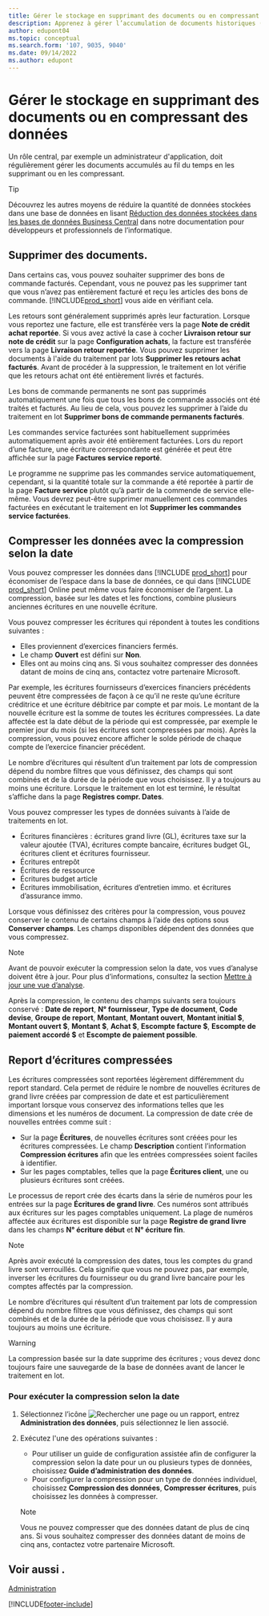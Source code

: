 ```yaml
---
title: Gérer le stockage en supprimant des documents ou en compressant des données
description: Apprenez à gérer l’accumulation de documents historiques (et à réduire la quantité de données stockées dans une base de données) en les supprimant ou en les compressant.
author: edupont04
ms.topic: conceptual
ms.search.form: '107, 9035, 9040'
ms.date: 09/14/2022
ms.author: edupont
---
```

# <a name="manage-storage-by-deleting-documents-or-compressing-data"></a>Gérer le stockage en supprimant des documents ou en compressant des données

Un rôle central, par exemple un administrateur d'application, doit régulièrement gérer les documents accumulés au fil du temps en les supprimant ou en les compressant.  

> [!TIP]
> Découvrez les autres moyens de réduire la quantité de données stockées dans une base de données en lisant [Réduction des données stockées dans les bases de données Business Central](/dynamics365/business-central/dev-itpro/administration/database-reduce-data) dans notre documentation pour développeurs et professionnels de l’informatique.

## <a name="delete-documents"></a>Supprimer des documents.

Dans certains cas, vous pouvez souhaiter supprimer des bons de commande facturés. Cependant, vous ne pouvez pas les supprimer tant que vous n’avez pas entièrement facturé et reçu les articles des bons de commande. [!INCLUDE[prod_short](includes/prod_short.md)] vous aide en vérifiant cela.

Les retours sont généralement supprimés après leur facturation. Lorsque vous reportez une facture, elle est transférée vers la page **Note de crédit achat reportée**. Si vous avez activé la case à cocher **Livraison retour sur note de crédit** sur la page **Configuration achats**, la facture est transférée vers la page **Livraison retour reportée**. Vous pouvez supprimer les documents à l'aide du traitement par lots **Supprimer les retours achat facturés**. Avant de procéder à la suppression, le traitement en lot vérifie que les retours achat ont été entièrement livrés et facturés.  

Les bons de commande permanents ne sont pas supprimés automatiquement une fois que tous les bons de commande associés ont été traités et facturés. Au lieu de cela, vous pouvez les supprimer à l’aide du traitement en lot **Supprimer bons de commande permanents facturés**.  

Les commandes service facturées sont habituellement supprimées automatiquement après avoir été entièrement facturées. Lors du report d’une facture, une écriture correspondante est générée et peut être affichée sur la page **Factures service reporté**.  

Le programme ne supprime pas les commandes service automatiquement, cependant, si la quantité totale sur la commande a été reportée à partir de la page **Facture service** plutôt qu’à partir de la commende de service elle-même. Vous devrez peut-être supprimer manuellement ces commandes facturées en exécutant le traitement en lot **Supprimer les commandes service facturées**.  

## <a name="compress-data-with-date-compression"></a>Compresser les données avec la compression selon la date

Vous pouvez compresser les données dans [!INCLUDE [prod_short](includes/prod_short.md)] pour économiser de l’espace dans la base de données, ce qui dans [!INCLUDE [prod_short](includes/prod_short.md)] Online peut même vous faire économiser de l’argent. La compression, basée sur les dates et les fonctions, combine plusieurs anciennes écritures en une nouvelle écriture.

Vous pouvez compresser les écritures qui répondent à toutes les conditions suivantes :

* Elles proviennent d’exercices financiers fermés.
* Le champ **Ouvert** est défini sur **Non**.
* Elles ont au moins cinq ans. Si vous souhaitez compresser des données datant de moins de cinq ans, contactez votre partenaire Microsoft.

Par exemple, les écritures fournisseurs d’exercices financiers précédents peuvent être compressées de façon à ce qu’il ne reste qu’une écriture créditrice et une écriture débitrice par compte et par mois. Le montant de la nouvelle écriture est la somme de toutes les écritures compressées. La date affectée est la date début de la période qui est compressée, par exemple le premier jour du mois (si les écritures sont compressées par mois). Après la compression, vous pouvez encore afficher le solde période de chaque compte de l’exercice financier précédent.

Le nombre d’écritures qui résultent d’un traitement par lots de compression dépend du nombre filtres que vous définissez, des champs qui sont combinés et de la durée de la période que vous choisissez. Il y a toujours au moins une écriture. Lorsque le traitement en lot est terminé, le résultat s’affiche dans la page **Registres compr. Dates**.

Vous pouvez compresser les types de données suivants à l’aide de traitements en lot.

* Écritures financières : écritures grand livre (GL), écritures taxe sur la valeur ajoutée (TVA), écritures compte bancaire, écritures budget GL, écritures client et écritures fournisseur.
* Écritures entrepôt
* Écritures de ressource
* Écritures budget article
* Écritures immobilisation, écritures d’entretien immo. et écritures d’assurance immo.

Lorsque vous définissez des critères pour la compression, vous pouvez conserver le contenu de certains champs à l’aide des options sous **Conserver champs**. Les champs disponibles dépendent des données que vous compressez.

> [!NOTE]
> Avant de pouvoir exécuter la compression selon la date, vos vues d’analyse doivent être à jour. Pour plus d’informations, consultez la section [Mettre à jour une vue d’analyse](bi-how-analyze-data-dimension.md#update-an-analysis-view).

Après la compression, le contenu des champs suivants sera toujours conservé : **Date de report**, **N° fournisseur**, **Type de document**, **Code devise**, **Groupe de report**, **Montant**, **Montant ouvert**, **Montant initial $**, **Montant ouvert $**, **Montant $**, **Achat $**, **Escompte facture $**, **Escompte de paiement accordé $** et **Escompte de paiement possible**.

## <a name="posting-compressed-entries"></a>Report d’écritures compressées

Les écritures compressées sont reportées légèrement différemment du report standard. Cela permet de réduire le nombre de nouvelles écritures de grand livre créées par compression de date et est particulièrement important lorsque vous conservez des informations telles que les dimensions et les numéros de document. La compression de date crée de nouvelles entrées comme suit :

* Sur la page **Écritures**, de nouvelles écritures sont créées pour les écritures compressées. Le champ **Description** contient l’information **Compression écritures** afin que les entrées compressées soient faciles à identifier. 
* Sur les pages comptables, telles que la page **Écritures client**, une ou plusieurs écritures sont créées. 

Le processus de report crée des écarts dans la série de numéros pour les entrées sur la page **Écritures de grand livre**. Ces numéros sont attribués aux écritures sur les pages comptables uniquement. La plage de numéros affectée aux écritures est disponible sur la page **Registre de grand livre** dans les champs **N° écriture début** et **N° écriture fin**. 

> [!NOTE]
> Après avoir exécuté la compression des dates, tous les comptes du grand livre sont verrouillés. Cela signifie que vous ne pouvez pas, par exemple, inverser les écritures du fournisseur ou du grand livre bancaire pour les comptes affectés par la compression.

Le nombre d’écritures qui résultent d’un traitement par lots de compression dépend du nombre filtres que vous définissez, des champs qui sont combinés et de la durée de la période que vous choisissez. Il y aura toujours au moins une écriture.

> [!WARNING]
> La compression basée sur la date supprime des écritures ; vous devez donc toujours faire une sauvegarde de la base de données avant de lancer le traitement en lot.

### <a name="to-run-a-date-compression"></a>Pour exécuter la compression selon la date

1. Sélectionnez l’icône ![Rechercher une page ou un rapport](media/ui-search/search_small.png "Icône Page ou rapport pour la recherche"), entrez **Administration des données**, puis sélectionnez le lien associé.
2. Exécutez l'une des opérations suivantes :
    * Pour utiliser un guide de configuration assistée afin de configurer la compression selon la date pour un ou plusieurs types de données, choisissez **Guide d’administration des données**.
    * Pour configurer la compression pour un type de données individuel, choisissez **Compression des données**, **Compresser écritures**, puis choisissez les données à compresser.

   > [!NOTE]
   > Vous ne pouvez compresser que des données datant de plus de cinq ans. Si vous souhaitez compresser des données datant de moins de cinq ans, contactez votre partenaire Microsoft.

## <a name="see-also"></a>Voir aussi .

[Administration](admin-setup-and-administration.md)  

[!INCLUDE[footer-include](includes/footer-banner.md)]
